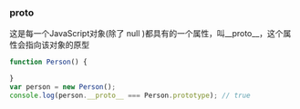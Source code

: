 ### __proto__

这是每一个JavaScript对象(除了 null )都具有的一个属性，叫__proto__，这个属性会指向该对象的原型

```javascript
function Person() {

}
var person = new Person();
console.log(person.__proto__ === Person.prototype); // true
```